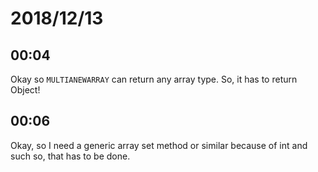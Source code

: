 # 2018/12/13

## 00:04

Okay so `MULTIANEWARRAY` can return any array type. So, it has to return
Object!

## 00:06

Okay, so I need a generic array set method or similar because of int and such
so, that has to be done.
